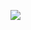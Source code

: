 <a href="https://hits.seeyoufarm.com"><img src="https://hits.seeyoufarm.com/api/count/incr/badge.svg?url=https%3A%2F%2Fgithub.com%2Fkidit&count_bg=%2379C83D&title_bg=%23555555&icon=&icon_color=%23E7E7E7&title=kiseno%27s+github&edge_flat=false"/></a>
